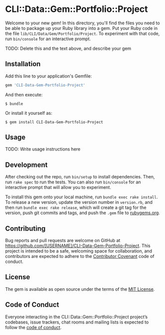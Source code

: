 # CLI::Data::Gem::Portfolio::Project

Welcome to your new gem! In this directory, you'll find the files you need to be able to package up your Ruby library into a gem. Put your Ruby code in the file `lib/CLI/Data/Gem/Portfolio/Project`. To experiment with that code, run `bin/console` for an interactive prompt.

TODO: Delete this and the text above, and describe your gem

## Installation

Add this line to your application's Gemfile:

```ruby
gem 'CLI-Data-Gem-Portfolio-Project'
```

And then execute:

    $ bundle

Or install it yourself as:

    $ gem install CLI-Data-Gem-Portfolio-Project

## Usage

TODO: Write usage instructions here

## Development

After checking out the repo, run `bin/setup` to install dependencies. Then, run `rake spec` to run the tests. You can also run `bin/console` for an interactive prompt that will allow you to experiment.

To install this gem onto your local machine, run `bundle exec rake install`. To release a new version, update the version number in `version.rb`, and then run `bundle exec rake release`, which will create a git tag for the version, push git commits and tags, and push the `.gem` file to [rubygems.org](https://rubygems.org).

## Contributing

Bug reports and pull requests are welcome on GitHub at https://github.com/[USERNAME]/CLI-Data-Gem-Portfolio-Project. This project is intended to be a safe, welcoming space for collaboration, and contributors are expected to adhere to the [Contributor Covenant](http://contributor-covenant.org) code of conduct.

## License

The gem is available as open source under the terms of the [MIT License](https://opensource.org/licenses/MIT).

## Code of Conduct

Everyone interacting in the CLI::Data::Gem::Portfolio::Project project’s codebases, issue trackers, chat rooms and mailing lists is expected to follow the [code of conduct](https://github.com/[USERNAME]/CLI-Data-Gem-Portfolio-Project/blob/master/CODE_OF_CONDUCT.md).
